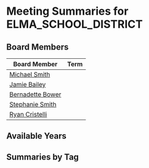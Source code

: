 # Meeting Summaries for ELMA_SCHOOL_DISTRICT

## Board Members

| Board Member       | Term           |
|--------------------|----------------|
| [Michael Smith](board_member_78.md) |  |
| [Jamie Bailey](board_member_79.md) |  |
| [Bernadette Bower](board_member_80.md) |  |
| [Stephanie Smith](board_member_81.md) |  |
| [Ryan Cristelli](board_member_82.md) |  |

## Available Years

## Summaries by Tag

